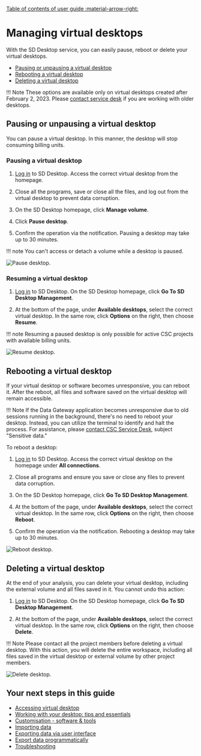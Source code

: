 [Table of contents of user guide :material-arrow-right:](sd-services-toc.md)

# Managing virtual desktops

With the SD Desktop service, you can easily pause, reboot or delete your virtual desktops. 

* [Pausing or unpausing a virtual desktop](#pausing-or-unpausing-a-virtual-desktop)
* [Rebooting a virtual desktop](#rebooting-a-virtual-desktop)
* [Deleting a virtual desktop](#deleting-a-virtual-desktop)

!!! Note
    These options are available only on virtual desktops created after February 2, 2023. Please [contact service desk](../../support/contact.md) if you are working with older desktops. 



## Pausing or unpausing a virtual desktop

You can pause a virtual desktop. In this manner, the desktop will stop consuming billing units. 

### Pausing a virtual desktop


1. [Log in](./sd-desktop-login.md) to SD Desktop. Access the correct virtual desktop from the homepage.

2. Close all the programs, save or close all the files, and log out from the virtual desktop to prevent data corruption. 

3. On the SD Desktop homepage, click **Manage volume**.

4. Click **Pause desktop**. 

5. Confirm the operation via the notification. Pausing a desktop may take up to 30 minutes.

!!! note
    You can't access or detach a volume while a desktop is paused.

![Pause desktop.](https://a3s.fi/docs-files/sensitive-data/SD_Desktop/Pause_desktop.png)

### Resuming a virtual desktop

1. [Log in](./sd-desktop-login.md) to SD Desktop. On the SD Desktop homepage, click **Go To SD Desktop Management**.

2. At the bottom of the page, under **Available desktops**, select the correct virtual desktop. In the same row, click **Options** on the right, then choose **Resume**.

!!! note
    Resuming a paused desktop is only possible for active CSC projects with available billing units. 

![Resume desktop.](https://a3s.fi/docs-files/sensitive-data/SD_Desktop/Resume_desktop.png)


## Rebooting a virtual desktop

If your virtual desktop or software becomes unresponsive, you can reboot it. After the reboot, all files and software saved on the virtual desktop will remain accessible.

!!! Note
    If the Data Gateway application becomes unresponsive due to old sessions running in the background, there's no need to reboot your desktop. Instead, you can utilize the terminal to identify and halt the process. For assistance, please [contact CSC Service Desk](../../support/contact.md), subject "Sensitive data."

To reboot a desktop:

1. [Log in](./sd-desktop-login.md) to SD Desktop. Access the correct virtual desktop on the homepage under **All connections**.

2. Close all programs and ensure you save or close any files to prevent data corruption.
    
3. On the SD Desktop homepage, click **Go To SD Desktop Management**.
    
4. At the bottom of the page, under **Available desktops**, select the correct virtual desktop. In the same row, click **Options** on the right, then choose **Reboot**.
    
5. Confirm the operation via the notification. Rebooting a desktop may take up to 30 minutes.

![Reboot desktop.](https://a3s.fi/docs-files/sensitive-data/SD_Desktop/Reboot_desktop.png)

## Deleting a virtual desktop

At the end of your analysis, you can delete your virtual desktop, including the external volume and all files saved in it. You cannot undo this action:

1. [Log in](./sd-desktop-login.md) to SD Desktop. On the SD Desktop homepage, click **Go To SD Desktop Management**.

2. At the bottom of the page, under **Available desktops**, select the correct virtual desktop. In the same row, click **Options** on the right, then choose **Delete**.

!!! Note
    Please contact all the project members before deleting a virtual desktop. With this action, you will delete the entire workspace, including all files saved in the virtual desktop or external volume by other project members. 

![Delete desktop.](https://a3s.fi/docs-files/sensitive-data/SD_Desktop/Delete_desktop.png)


## Your next steps in this guide

* [Accessing virtual desktop](./sd-desktop-access-vm.md)
* [Working with your desktop: tips and essentials](./sd-desktop-working.md)
* [Customisation - software & tools](./sd-desktop-software.md)
* [Importing data ](./sd-desktop-access.md)
* [Exporting data  via user interface](./sd-desktop-export.md)
* [Export data programmatically](./sd-desktop-export-commandline.md)
* [Troubleshooting](./sd-desktop-troubleshooting.md)


